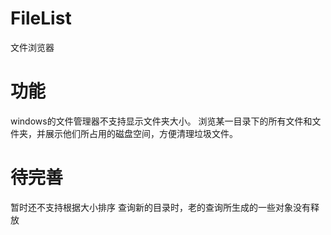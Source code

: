 # FileList
文件浏览器

# 功能
windows的文件管理器不支持显示文件夹大小。
浏览某一目录下的所有文件和文件夹，并展示他们所占用的磁盘空间，方便清理垃圾文件。

# 待完善
暂时还不支持根据大小排序
查询新的目录时，老的查询所生成的一些对象没有释放
